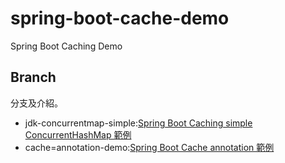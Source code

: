 # spring-boot-cache-demo
Spring Boot Caching Demo

## Branch

分支及介紹。
- jdk-concurrentmap-simple:[Spring Boot Caching simple ConcurrentHashMap 範例](https://matthung0807.blogspot.com/2020/07/spring-boot-caching-simple.html)
- cache=annotation-demo:[Spring Boot Cache annotation 範例](https://github.com/matthung0807/spring-boot-cache-demo/tree/cache-annotation-demo)


